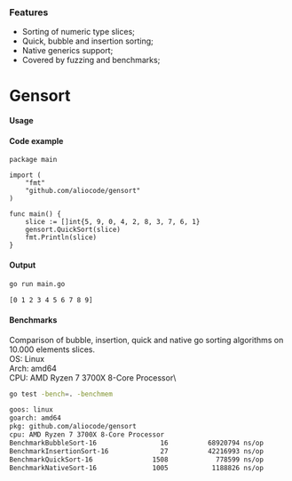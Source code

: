 ### Features

- Sorting of numeric type slices;
- Quick, bubble and insertion sorting;
- Native generics support;
- Covered by fuzzing and benchmarks;

# Gensort
**Usage**
#### Code example
```golang
package main

import (
	"fmt"
	"github.com/aliocode/gensort"
)

func main() {
	slice := []int{5, 9, 0, 4, 2, 8, 3, 7, 6, 1}
	gensort.QuickSort(slice)
	fmt.Println(slice)
}

```

#### Output

```bash
go run main.go

[0 1 2 3 4 5 6 7 8 9]
```


#### Benchmarks
Comparison of bubble, insertion, quick and native go sorting algorithms on 10.000 elements slices.\
OS: Linux\
Arch: amd64\
CPU: AMD Ryzen 7 3700X 8-Core Processor\
```bash
go test -bench=. -benchmem

goos: linux
goarch: amd64
pkg: github.com/aliocode/gensort
cpu: AMD Ryzen 7 3700X 8-Core Processor
BenchmarkBubbleSort-16                16          68920794 ns/op          161920 B/op      10001 allocs/op
BenchmarkInsertionSort-16             27          42216993 ns/op          161920 B/op      10001 allocs/op
BenchmarkQuickSort-16               1508            778599 ns/op          161921 B/op      10001 allocs/op
BenchmarkNativeSort-16              1005           1188826 ns/op          161977 B/op      10003 allocs/op
```
